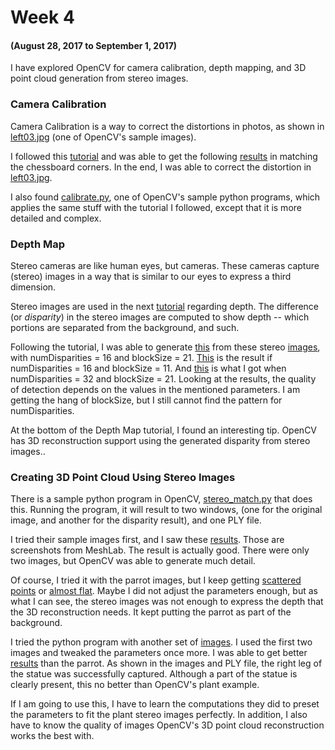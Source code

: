 # Week 4
#### (August 28, 2017 to September 1, 2017)

I have explored OpenCV for camera calibration, depth mapping, and 3D point cloud generation from stereo images.

### Camera Calibration
Camera Calibration is a way to correct the distortions in photos, as shown in [left03.jpg](../Trials/images/left03.jpg) (one of OpenCV's sample images).

I followed this [tutorial](http://opencv-python-tutroals.readthedocs.io/en/latest/py_tutorials/py_calib3d/py_calibration/py_calibration.html#calibration) and was able to get the following [results](../Trials/images/calibration_output/chessboard) in matching the chessboard corners. In the end, I was able to correct the distortion in [left03.jpg](../Trials/images/calibration_output/left03-new.png).

I also found [calibrate.py](https://github.com/opencv/opencv/blob/master/samples/python/calibrate.py), one of OpenCV's sample python programs, which applies the same stuff with the tutorial I followed, except that it is more detailed and complex.

### Depth Map
Stereo cameras are like human eyes, but cameras. These cameras capture (stereo) images in a way that is similar to our eyes to express a third dimension.

Stereo images are used in the next [tutorial](http://opencv-python-tutroals.readthedocs.io/en/latest/py_tutorials/py_calib3d/py_depthmap/py_depthmap.html#py-depthmap) regarding depth. The difference (or _disparity_) in the stereo images are computed to show depth -- which portions are separated from the background, and such.

Following the tutorial, I was able to generate [this](../Trials/images/disparity/parrot-disparity1.png) from these stereo [images](https://www.lhup.edu/~dsimanek/3d/stereo/parrot.jpg), with numDisparities = 16 and blockSize = 21. [This](../Trials/images/disparity/parrot-disparity2.png) is the result if numDisparities = 16 and blockSize = 11. And [this](../Trials/images/disparity/parrot-disparity3.png) is what I got when numDisparities = 32 and blockSize = 21. Looking at the results, the quality of detection depends on the values in the mentioned parameters. I am getting the hang of blockSize, but I still cannot find the pattern for numDisparities.

At the bottom of the Depth Map tutorial, I found an interesting tip. OpenCV has 3D reconstruction support using the generated disparity from stereo images..

### Creating 3D Point Cloud Using Stereo Images
There is a sample python program in OpenCV, [stereo_match.py](https://github.com/opencv/opencv/blob/master/samples/python/stereo_match.py) that does this. Running the program, it will result to two windows, (one for the original image, and another for the disparity result), and one PLY file. 

I tried their sample images first, and I saw these [results](../Trials/models/plant). Those are screenshots from MeshLab. The result is actually good. There were only two images, but OpenCV was able to generate much detail.

Of course, I tried it with the parrot images, but I keep getting [scattered points](../Trials/models/parrot-scattered.png) or [almost flat](../Trials/models/parrot-flat.png). Maybe I did not adjust the parameters enough, but as what I can see, the stereo images was not enough to express the depth that the 3D reconstruction needs. It kept putting the parrot as part of the background.

I tried the python program with another set of [images](https://www.romeartlover.it/Vasi85at.jpg). I used the first two images and tweaked the parameters once more. I was able to get better [results](../Trials/models/statue) than the parrot. As shown in the images and PLY file, the right leg of the statue was successfully captured. Although a part of the statue is clearly present, this no better than OpenCV's plant example.

If I am going to use this, I have to learn the computations they did to preset the parameters to fit the plant stereo images perfectly. In addition, I also have to know the quality of images OpenCV's 3D point cloud reconstruction works the best with.
